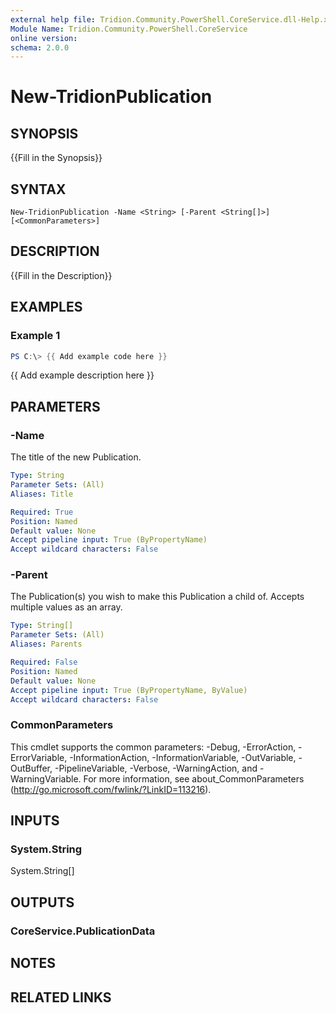 ```yaml
---
external help file: Tridion.Community.PowerShell.CoreService.dll-Help.xml
Module Name: Tridion.Community.PowerShell.CoreService
online version:
schema: 2.0.0
---
```


# New-TridionPublication

## SYNOPSIS
{{Fill in the Synopsis}}

## SYNTAX

```
New-TridionPublication -Name <String> [-Parent <String[]>] [<CommonParameters>]
```

## DESCRIPTION
{{Fill in the Description}}

## EXAMPLES

### Example 1
```powershell
PS C:\> {{ Add example code here }}
```

{{ Add example description here }}

## PARAMETERS

### -Name
The title of the new Publication.

```yaml
Type: String
Parameter Sets: (All)
Aliases: Title

Required: True
Position: Named
Default value: None
Accept pipeline input: True (ByPropertyName)
Accept wildcard characters: False
```

### -Parent
The Publication(s) you wish to make this Publication a child of.
Accepts multiple values as an array.

```yaml
Type: String[]
Parameter Sets: (All)
Aliases: Parents

Required: False
Position: Named
Default value: None
Accept pipeline input: True (ByPropertyName, ByValue)
Accept wildcard characters: False
```

### CommonParameters
This cmdlet supports the common parameters: -Debug, -ErrorAction, -ErrorVariable, -InformationAction, -InformationVariable, -OutVariable, -OutBuffer, -PipelineVariable, -Verbose, -WarningAction, and -WarningVariable.
For more information, see about_CommonParameters (http://go.microsoft.com/fwlink/?LinkID=113216).

## INPUTS

### System.String
System.String[]


## OUTPUTS

### CoreService.PublicationData


## NOTES

## RELATED LINKS
